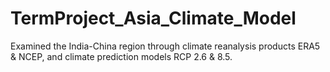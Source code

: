 # TermProject_Asia_Climate_Model
Examined the India-China region through climate reanalysis products ERA5 &amp; NCEP, and climate prediction models RCP 2.6 &amp; 8.5.
